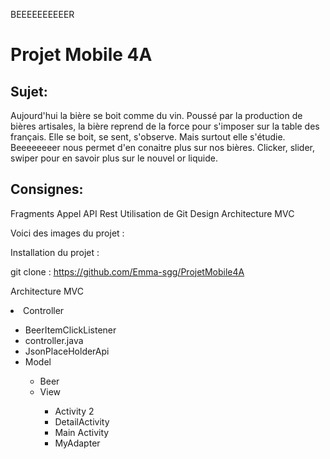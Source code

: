 BEEEEEEEEEER

<p><h1><strong> Projet Mobile 4A </strong></h1></p>


<p> <h2>Sujet:</h2>
Aujourd'hui la bière se boit comme du vin. Poussé par la production de bières artisales, la bière reprend de la force pour s'imposer sur la table des français.
Elle se boit, se sent, s'observe. Mais surtout elle s'étudie. Beeeeeeeer nous permet d'en conaitre plus sur nos bières.
Clicker, slider, swiper pour en savoir plus sur le nouvel or liquide.

 <p><h2>Consignes:</h2>

Fragments
Appel API Rest
Utilisation de Git
Design
Architecture MVC

Voici des images du projet :


Installation du projet :

git clone : https://github.com/Emma-sgg/ProjetMobile4A

Architecture MVC

<li>Controller</li>
<ul>
    <li> BeerItemClickListener</li>
    <li> controller.java</li>
    <li> JsonPlaceHolderApi</li>

<li>Model</li>
<ul>
    <li> Beer</li>

<li> View</li>
<ul>
    <li> Activity 2</li>
    <li> DetailActivity</li>
    <li> Main Activity</li>
    <li> MyAdapter</li>